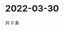 # 2022-03-30

共 0 条

<!-- BEGIN WEIBO -->
<!-- 最后更新时间 Wed Mar 30 2022 20:08:00 GMT+0800 (China Standard Time) -->

<!-- END WEIBO -->
